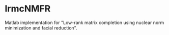 # lrmcNMFR
Matlab implementation for "Low-rank matrix completion using nuclear norm minimization and facial reduction".

